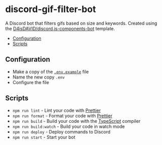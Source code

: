 # discord-gif-filter-bot

A Discord bot that filters gifs based on size and keywords.
Created using the [D4isDAVID/discord.js-components-bot] template.

- [Configuration](#configuration)
- [Scripts](#scripts)

## Configuration

- Make a copy of the [`.env.example`](./.env.example) file
- Name the new copy `.env`
- Configure the file

## Scripts

- `npm run lint` - Lint your code with [Prettier]
- `npm run format` - Format your code with [Prettier]
- `npm run build` - Build your code with the [TypeScript] compiler
- `npm run build:watch` - Build your code in watch mode
- `npm run deploy` - Deploy commands to Discord
- `npm run start` - Start your bot

[d4isdavid/discord.js-components-bot]: https://github.com/D4isDAVID/discord.js-components-bot
[prettier]: https://prettier.io
[typescript]: https://typescriptlang.org
